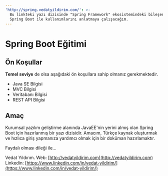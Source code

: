 ```yaml
---
'http://spring.vedatyildirim.com/': >-
  Bu linkteki yazı dizisinde "Spring Framework" ekosistemindeki bileşenleri ve
  Spring Boot ile kullanımlarını anlatmaya çalışacağım.
---
```


# Spring Boot Eğitimi

## Ön Koşullar

**Temel seviye** de olsa aşağıdaki ön koşullara sahip olmanız gerekmektedir.

* Java SE Bilgisi
* MVC Bilgisi
* Veritabanı Bilgisi
* REST API Bilgisi

## Amaç

Kurumsal yazılım geliştirme alanında JavaEE'nin yerini almış olan Spring Boot için hazırlanmış bir yazı dizisidir. Amacım, Türkçe kaynak oluşturmak ve hızlıca giriş yapmanıza yardımcı olmak için bir doküman hazırlamaktır.

Faydalı olması dileği ile...

Vedat Yıldırım. Web: [http://vedatyildirim.com](http://vedatyildirim.com) Linkedin: [https://www.linkedin.com/in/vedat-yildirim/](https://www.linkedin.com/in/vedat-yildirim/)

